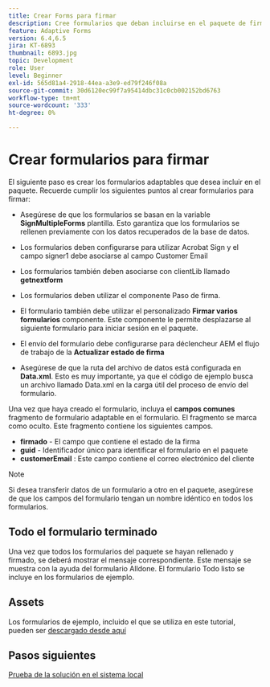 ```yaml
---
title: Crear Forms para firmar
description: Cree formularios que deban incluirse en el paquete de firma.
feature: Adaptive Forms
version: 6.4,6.5
jira: KT-6893
thumbnail: 6893.jpg
topic: Development
role: User
level: Beginner
exl-id: 565d81a4-2918-44ea-a3e9-ed79f246f08a
source-git-commit: 30d6120ec99f7a95414dbc31c0cb002152bd6763
workflow-type: tm+mt
source-wordcount: '333'
ht-degree: 0%

---
```


# Crear formularios para firmar

El siguiente paso es crear los formularios adaptables que desea incluir en el paquete. Recuerde cumplir los siguientes puntos al crear formularios para firmar:

* Asegúrese de que los formularios se basan en la variable **SignMultipleForms** plantilla. Esto garantiza que los formularios se rellenen previamente con los datos recuperados de la base de datos.

* Los formularios deben configurarse para utilizar Acrobat Sign y el campo signer1 debe asociarse al campo Customer Email
* Los formularios también deben asociarse con clientLib llamado **getnextform**
* Los formularios deben utilizar el componente Paso de firma.
* El formulario también debe utilizar el personalizado **Firmar varios formularios** componente. Este componente le permite desplazarse al siguiente formulario para iniciar sesión en el paquete.
* El envío del formulario debe configurarse para déclencheur AEM el flujo de trabajo de la **Actualizar estado de firma**
* Asegúrese de que la ruta del archivo de datos está configurada en **Data.xml**. Esto es muy importante, ya que el código de ejemplo busca un archivo llamado Data.xml en la carga útil del proceso de envío del formulario.

Una vez que haya creado el formulario, incluya el **campos comunes** fragmento de formulario adaptable en el formulario. El fragmento se marca como oculto. Este fragmento contiene los siguientes campos.

* **firmado** - El campo que contiene el estado de la firma
* **guid** - Identificador único para identificar el formulario en el paquete
* **customerEmail** : Este campo contiene el correo electrónico del cliente



>[!NOTE]
>Si desea transferir datos de un formulario a otro en el paquete, asegúrese de que los campos del formulario tengan un nombre idéntico en todos los formularios.

## Todo el formulario terminado

Una vez que todos los formularios del paquete se hayan rellenado y firmado, se deberá mostrar el mensaje correspondiente. Este mensaje se muestra con la ayuda del formulario Alldone. El formulario Todo listo se incluye en los formularios de ejemplo.

## Assets

Los formularios de ejemplo, incluido el que se utiliza en este tutorial, pueden ser [descargado desde aquí](assets/forms-for-signing.zip)

## Pasos siguientes

[Prueba de la solución en el sistema local](./testing-and-trouble-shooting.md)
